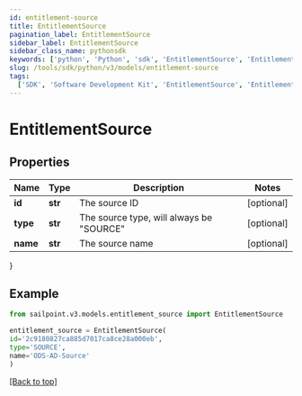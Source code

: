 ```yaml
---
id: entitlement-source
title: EntitlementSource
pagination_label: EntitlementSource
sidebar_label: EntitlementSource
sidebar_class_name: pythonsdk
keywords: ['python', 'Python', 'sdk', 'EntitlementSource', 'EntitlementSource']
slug: /tools/sdk/python/v3/models/entitlement-source
tags:
  ['SDK', 'Software Development Kit', 'EntitlementSource', 'EntitlementSource']
---
```


# EntitlementSource

## Properties

| Name     | Type    | Description                                | Notes      |
| -------- | ------- | ------------------------------------------ | ---------- |
| **id**   | **str** | The source ID                              | [optional] |
| **type** | **str** | The source type, will always be \"SOURCE\" | [optional] |
| **name** | **str** | The source name                            | [optional] |

}

## Example

```python
from sailpoint.v3.models.entitlement_source import EntitlementSource

entitlement_source = EntitlementSource(
id='2c9180827ca885d7017ca8ce28a000eb',
type='SOURCE',
name='ODS-AD-Source'
)

```

[[Back to top]](#)
